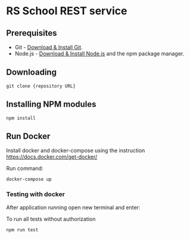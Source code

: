 # RS School REST service

## Prerequisites

- Git - [Download & Install Git](https://git-scm.com/downloads).
- Node.js - [Download & Install Node.js](https://nodejs.org/en/download/) and the npm package manager.

## Downloading

```
git clone {repository URL}
```

## Installing NPM modules

```
npm install
```

## Run Docker

Install docker and docker-compose using the instruction https://docs.docker.com/get-docker/

Run command:

```
docker-compose up
```

### Testing with docker

After application running open new terminal and enter:

To run all tests without authorization

```
npm run test
```
